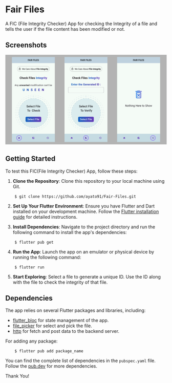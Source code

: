 # Fair Files
A FIC (File Integrity Checker) App for checking the Integrity of a file and tells the user if the file content has been modified or not. 
## Screenshots

![App Body](assets\image.png)

<!-- ## Overview

- **Optimized State Management**: *Flutter Bloc* is used for optimized state management of the app. 

- **User Friendly UI**: Clean and intuitive User Interface(UI), different status releted messages for better user experience. -->

## Getting Started

To test this FIC(File Integrity Checker) App, follow these steps:

1. **Clone the Repository**: Clone this repository to your local machine using Git.
```
    $ git clone https://github.com/ayato91/Fair-Files.git
```

2. **Set Up Your Flutter Environment**: Ensure you have Flutter and Dart installed on your development machine. Follow the [Flutter installation guide](https://flutter.dev/docs/get-started/install) for detailed instructions.

3. **Install Dependencies**: Navigate to the project directory and run the following command to install the app's dependencies:
```
    $ flutter pub get 
```

4. **Run the App**: Launch the app on an emulator or physical device by running the following command:
```
    $ flutter run
```

5. **Start Exploring**: Select a file to generate a unique ID. Use the ID along with the file to check the integrity of that file.


## Dependencies

The app relies on several Flutter packages and libraries, including:

- [flutter_bloc](https://pub.dev/packages/flutter_bloc) for state management of the app.
- [file_picker](https://pub.dev/packages/file_picker) for select and pick the file.
- [http](https://pub.dev/packages/http) for fetch and post data to the backend server.


For adding any package:
```
    $ flutter pub add package_name
```

You can find the complete list of dependencies in the `pubspec.yaml` file. Follow the [pub.dev](https://pub.dev) for more dependencies.


Thank You!